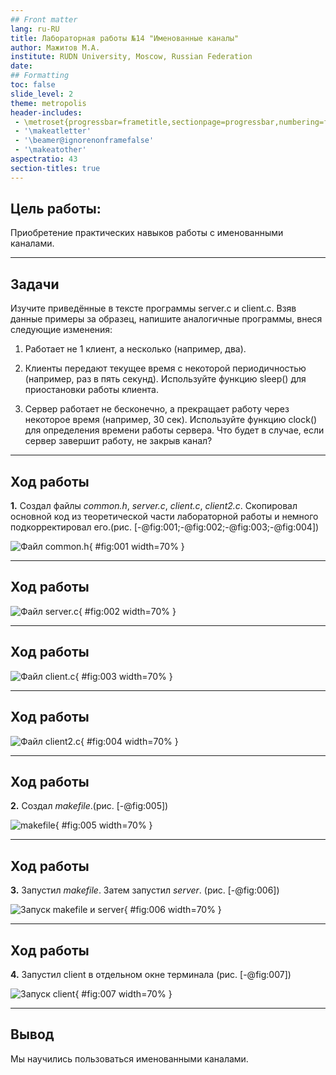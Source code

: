 ```yaml
---
## Front matter
lang: ru-RU
title: Лабораторная работы №14 "Именованные каналы"
author: Мажитов М.А.
institute: RUDN University, Moscow, Russian Federation
date:
## Formatting
toc: false
slide_level: 2
theme: metropolis
header-includes: 
 - \metroset{progressbar=frametitle,sectionpage=progressbar,numbering=fraction}
 - '\makeatletter'
 - '\beamer@ignorenonframefalse'
 - '\makeatother'
aspectratio: 43
section-titles: true
---
```


## Цель работы:

Приобретение практических навыков работы с именованными каналами.

---

## Задачи

Изучите приведённые в тексте программы server.c и client.c. Взяв данные примеры за образец, напишите аналогичные программы, внеся следующие изменения:

1. Работает не 1 клиент, а несколько (например, два).

2. Клиенты передают текущее время с некоторой периодичностью (например, раз в пять секунд). Используйте функцию sleep() для приостановки работы клиента.

3. Сервер работает не бесконечно, а прекращает работу через некоторое время (например, 30 сек). Используйте функцию clock() для определения времени работы сервера.
Что будет в случае, если сервер завершит работу, не закрыв канал?

---

## Ход работы

**1.** Создал файлы *common.h*, *server.c*, *client.c*, *client2.c*. Скопировал основной код из теоретической части лабораторной работы и немного подкорректировал его.(рис. [-@fig:001;-@fig:002;-@fig:003;-@fig:004])

![Файл common.h](image/1.png){ #fig:001 width=70% }

---

## Ход работы

![Файл server.c](image/2.png){ #fig:002 width=70% }

---

## Ход работы

![Файл client.c](image/3.png){ #fig:003 width=70% }

---

## Ход работы

![Файл client2.c](image/4.png){ #fig:004 width=70% }

---

## Ход работы

**2.** Создал *makefile*.(рис. [-@fig:005])

![makefile](image/5.png){ #fig:005 width=70% }

---

## Ход работы

**3.**  Запустил *makefile*. Затем запустил *server*. (рис. [-@fig:006])

![Запуск makefile и server](image/6.png){ #fig:006 width=70% }

---

## Ход работы

**4.** Запустил client в отдельном окне терминала (рис. [-@fig:007])

![Запуск client](image/7.png){ #fig:007 width=70% }

---

## Вывод

Мы научились пользоваться именованными каналами.
